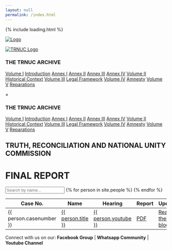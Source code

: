 ```yaml
---
layout: null
permalink: /index.html
---
```


<html lang="en">
<head>
  <meta charset="UTF-8" />
  <meta name="viewport" content="width=device-width, initial-scale=1.0" />
  <title>TRNUC Archive</title>
  <link rel="stylesheet" href="{{ '/style.css' | relative_url }}">
</head>
<body>

{% include loading.html %}

  <!-- Mobile Header -->
<div class="mobile-header">
    <a href="{{ '/' | relative_url }}">
      <img src="https://janewolfe.github.io/trnuc-archive/logo.png" alt="Logo" />
    </a>
    <div class="hamburger-icon" onclick="toggleMobileNav()">
      <span></span>
      <span></span>
      <span></span>
    </div>
  </div>

<p><!-- Sidebar --></p>
<div class="sidebar">
    <a href="{{ '/' | relative_url }}">
      <img src="https://janewolfe.github.io/trnuc-archive/logo.png" alt="TRNUC Logo" />
    </a>
    <h3>THE TRNUC ARCHIVE</h3>
    <nav>
      <a href="#" class="volume">Volume I</a>
      <a href="#" class="section">Introduction</a>
      <a href="#" class="section">Annex I</a>
      <a href="#" class="section">Annex II</a>
      <a href="#" class="section">Annex III</a>
      <a href="#" class="section">Annex IV</a>
      <a href="#" class="volume">Volume II</a>
      <a href="#" class="section">Historical Context</a>
      <a href="#" class="volume">Volume III</a>
      <a href="#" class="section">Legal Framework</a>
      <a href="#" class="volume">Volume IV</a>
      <a href="#" class="section">Amnesty</a>
      <a href="#" class="volume">Volume V</a>
      <a href="#" class="section">Reparations</a>
    </nav>
  </div>

<p><!-- Mobile Nav Menu --></p>
<div id="mobileNav" class="mobile-nav">
    <div class="close" onclick="this.classList.remove('hovered'); toggleMobileNav()" onmouseenter="this.classList.add('hovered')" onmouseleave="this.classList.remove('hovered')">&times;</div>
    <h3>THE TRNUC ARCHIVE</h3>
    <nav>
      <a href="#" class="volume">Volume I</a>
      <a href="#" class="section">Introduction</a>
      <a href="#" class="section">Annex I</a>
      <a href="#" class="section">Annex II</a>
      <a href="#" class="section">Annex III</a>
      <a href="#" class="section">Annex IV</a>
      <a href="#" class="volume">Volume II</a>
      <a href="#" class="section">Historical Context</a>
      <a href="#" class="volume">Volume III</a>
      <a href="#" class="section">Legal Framework</a>
      <a href="#" class="volume">Volume IV</a>
      <a href="#" class="section">Amnesty</a>
      <a href="#" class="volume">Volume V</a>
      <a href="#" class="section">Reparations</a>
    </nav>
  </div>

<script>
    function toggleMobileNav() {
      const nav = document.getElementById('mobileNav');
      const isVisible = nav.classList.contains('show');

      if (isVisible) {
        nav.classList.remove('show');
        nav.addEventListener('transitionend', () => {
          nav.style.display = 'none';
        }, { once: true });
        document.body.style.overflow = 'auto';
      } else {
        nav.style.display = 'block';
        requestAnimationFrame(() => {
          nav.classList.add('show');
        });
        document.body.style.overflow = 'hidden';
      }
    }
</script>

<!-- Main Content -->
<div class="main">
  <div class="heading-section">
    <h2>TRUTH, RECONCILIATION AND NATIONAL UNITY COMMISSION</h2>
    <h1>FINAL REPORT</h1>
  </div>

  <input type="text" id="searchBar" onkeyup="searchTable()" placeholder="Search by name..." />

  <table id="casesTable">
    <thead>
      <tr>
        <th>Case No.</th>
        <th>Name</th>
        <th>Hearing</th>
        <th>Report</th>
        <th>Update</th>
      </tr>
    </thead>
    <tbody>
      {% for person in site.people %}
        <tr>
          <td>{{ person.casenumber }}</td>
          <td><a href="{{ site.baseurl }}{{ person.url }}">{{ person.title }}</a></td>
          <td><a href="{{ site.baseurl }}{{ person.url }}">{{ person.youtube }}</a></td>
          <td><a href="{{ person.pdf | relative_url }}" target="_blank">PDF</a></td>
          <td><a href="{{ site.baseurl }}{{ person.url }}">Read their blog</a></td>
        </tr>
      {% endfor %}
    </tbody>
  </table>
</div>

<!-- Footer -->
<div class="footer">
  Connect with us on our: <strong>Facebook Group</strong> | <strong>Whatsapp Community</strong> | <strong>Youtube Channel</strong>
</div>

<!-- Optional: JavaScript for search -->
<script>
function searchTable() {
  const input = document.getElementById('searchBar').value.toLowerCase();
  const rows = document.querySelectorAll('#casesTable tbody tr');

  rows.forEach(row => {
    const text = row.innerText.toLowerCase();
    row.style.display = text.includes(input) ? '' : 'none';
  });
}
</script>

</body>
</html>

